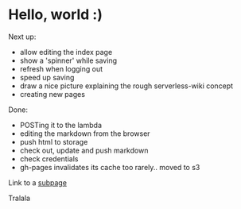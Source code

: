 # Hello, world :)

Next up:

* allow editing the index page
* show a 'spinner' while saving
* refresh when logging out
* speed up saving
* draw a nice picture explaining the rough serverless-wiki concept
* creating new pages

Done:

* POSTing it to the lambda
* editing the markdown from the browser 
* push html to storage
* check out, update and push markdown
* check credentials
* gh-pages invalidates its cache too rarely.. moved to s3

Link to a [subpage](sub_page.html)

Tralala